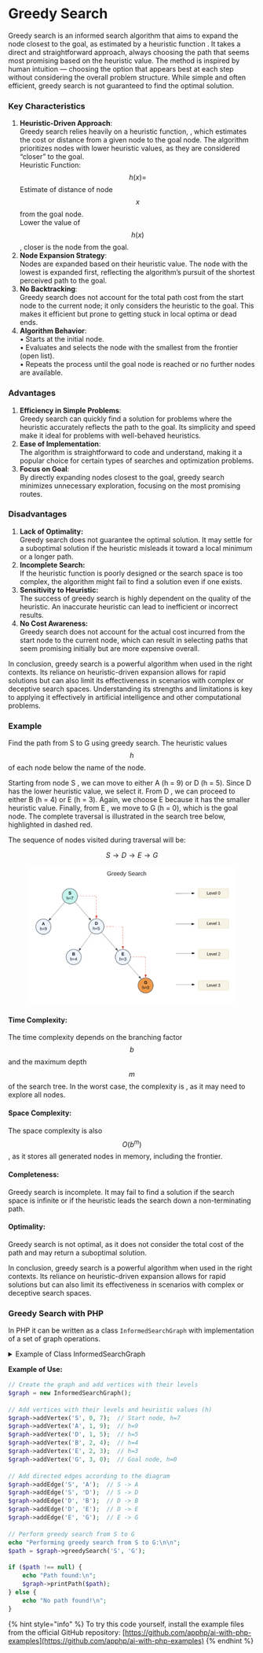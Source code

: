 # Greedy Search

Greedy search is an informed search algorithm that aims to expand the node closest to the goal, as estimated by a heuristic function . It takes a direct and straightforward approach, always choosing the path that seems most promising based on the heuristic value. The method is inspired by human intuition — choosing the option that appears best at each step without considering the overall problem structure. While simple and often efficient, greedy search is not guaranteed to find the optimal solution.

### Key Characteristics

1. **Heuristic-Driven Approach**:\
   Greedy search relies heavily on a heuristic function, , which estimates the cost or distance from a given node to the goal node. The algorithm prioritizes nodes with lower heuristic values, as they are considered “closer” to the goal.\
   Heuristic Function: $$h(x) =$$ Estimate of distance of node $$x$$ from the goal node.\
   Lower the value of $$h(x)$$, closer is the node from the goal.
2. **Node Expansion Strategy**:\
   Nodes are expanded based on their heuristic value. The node with the lowest is expanded first, reflecting the algorithm’s pursuit of the shortest perceived path to the goal.
3. **No Backtracking**:\
   Greedy search does not account for the total path cost from the start node to the current node; it only considers the heuristic to the goal. This makes it efficient but prone to getting stuck in local optima or dead ends.
4. **Algorithm Behavior**:\
   •  Starts at the initial node.\
   •  Evaluates and selects the node with the smallest from the frontier (open list).\
   • Repeats the process until the goal node is reached or no further nodes are available.

### Advantages

1. **Efficiency in Simple Problems**:\
   Greedy search can quickly find a solution for problems where the heuristic accurately reflects the path to the goal. Its simplicity and speed make it ideal for problems with well-behaved heuristics.
2. **Ease of Implementation**:\
   The algorithm is straightforward to code and understand, making it a popular choice for certain types of searches and optimization problems.
3. **Focus on Goal**:\
   By directly expanding nodes closest to the goal, greedy search minimizes unnecessary exploration, focusing on the most promising routes.

### Disadvantages

1. **Lack of Optimality:**\
   Greedy search does not guarantee the optimal solution. It may settle for a suboptimal solution if the heuristic misleads it toward a local minimum or a longer path.
2. **Incomplete Search:**\
   If the heuristic function is poorly designed or the search space is too complex, the algorithm might fail to find a solution even if one exists.
3. **Sensitivity to Heuristic:**\
   The success of greedy search is highly dependent on the quality of the heuristic. An inaccurate heuristic can lead to inefficient or incorrect results.
4. **No Cost Awareness:**\
   Greedy search does not account for the actual cost incurred from the start node to the current node, which can result in selecting paths that seem promising initially but are more expensive overall.

In conclusion, greedy search is a powerful algorithm when used in the right contexts. Its reliance on heuristic-driven expansion allows for rapid solutions but can also limit its effectiveness in scenarios with complex or deceptive search spaces. Understanding its strengths and limitations is key to applying it effectively in artificial intelligence and other computational problems.

### **Example**

Find the path from S to G using greedy search. The heuristic values $$h$$ of each node below the name of the node.

Starting from node S , we can move to either A (h = 9) or D (h = 5). Since D has the lower heuristic value, we select it. From D , we can proceed to either B (h = 4) or E (h = 3). Again, we choose E because it has the smaller heuristic value. Finally, from E , we move to G (h = 0), which is the goal node. The complete traversal is illustrated in the search tree below, highlighted in dashed red.

The sequence of nodes visited during traversal will be:&#x20;

$$S→D→E→G$$

<div align="left"><figure><img src="../../../../.gitbook/assets/image (37).png" alt="" width="563"><figcaption></figcaption></figure></div>

#### Time Complexity:

The time complexity depends on the branching factor $$b$$ and the maximum depth $$m$$ of the search tree. In the worst case, the complexity is , as it may need to explore all nodes.

#### Space Complexity:

The space complexity is also $$O(b^m)$$, as it stores all generated nodes in memory, including the frontier.

#### Completeness:

Greedy search is incomplete. It may fail to find a solution if the search space is infinite or if the heuristic leads the search down a non-terminating path.

#### Optimality:

Greedy search is not optimal, as it does not consider the total cost of the path and may return a suboptimal solution.

In conclusion, greedy search is a powerful algorithm when used in the right contexts. Its reliance on heuristic-driven expansion allows for rapid solutions but can also limit its effectiveness in scenarios with complex or deceptive search spaces.

### Greedy Search with PHP

In PHP  it can be written as a class `InformedSearchGraph` with implementation of a set of graph operations.

<details>

<summary>Example of Class InformedSearchGraph</summary>

```php
class InformedSearchGraph {
    private array $adjacencyList;
    private array $levels;
    private array $heuristics;

    public function __construct() {
        $this->adjacencyList = [];
        $this->levels = [];
        $this->heuristics = [];
    }

    public function addVertex(string $vertex, int $level = -1, float $heuristic = 0.0): void {
        if (!isset($this->adjacencyList[$vertex])) {
            $this->adjacencyList[$vertex] = [];
            $this->levels[$vertex] = $level;
            $this->heuristics[$vertex] = $heuristic;
        }
    }

    public function addEdge(string $from, string $to): void {
        if (!isset($this->adjacencyList[$from]) || !isset($this->adjacencyList[$to])) {
            throw new InvalidArgumentException("Both vertices must exist in the graph.");
        }

        if (!in_array($to, $this->adjacencyList[$from])) {
            $this->adjacencyList[$from][] = $to;
        }
    }

    public function printPath(array $path): void {
        foreach ($path as $node) {
            echo sprintf("Node: %s (Level %d, h=%d)\n",
                $node['vertex'],
                $node['level'],
                $node['heuristic']
            );
        }
    }

    public function printGraph(): void {
        foreach ($this->adjacencyList as $vertex => $neighbors) {
            echo sprintf("%s (Level %d, h=%d) -> %s\n",
                $vertex,
                $this->levels[$vertex],
                $this->heuristics[$vertex],
                implode(', ', $neighbors)
            );
        }
    }

    public function greedySearch(string $start, string $goal): ?array {
        if (!isset($this->adjacencyList[$start]) || !isset($this->adjacencyList[$goal])) {
            throw new InvalidArgumentException("Both start and goal vertices must exist in the graph.");
        }

        $path = [];
        $currentVertex = $start;

        // Keep going until we reach the goal
        while ($currentVertex !== $goal) {
            // Add current vertex to path
            $path[] = [
                'vertex' => $currentVertex,
                'level' => $this->levels[$currentVertex],
                'heuristic' => $this->heuristics[$currentVertex]
            ];

            // Get all neighbors of current vertex
            $neighbors = $this->adjacencyList[$currentVertex];

            if (empty($neighbors)) {
                return null; // Dead end
            }

            // Find neighbor with lowest heuristic value
            $bestNeighbor = null;
            $bestHeuristic = PHP_FLOAT_MAX;

            foreach ($neighbors as $neighbor) {
                $h = $this->heuristics[$neighbor];
                if ($h < $bestHeuristic) {
                    $bestHeuristic = $h;
                    $bestNeighbor = $neighbor;
                }
            }

            // If we can't find a better neighbor, we're stuck
            if ($bestNeighbor === null) {
                return null;
            }

            // Move to the best neighbor
            $currentVertex = $bestNeighbor;
        }

        // Add the goal vertex to complete the path
        $path[] = [
            'vertex' => $goal,
            'level' => $this->levels[$goal],
            'heuristic' => $this->heuristics[$goal]
        ];

        return $path;
    }
}
```

</details>

**Example of Use:**

```php
// Create the graph and add vertices with their levels
$graph = new InformedSearchGraph();

// Add vertices with their levels and heuristic values (h)
$graph->addVertex('S', 0, 7);  // Start node, h=7
$graph->addVertex('A', 1, 9);  // h=9
$graph->addVertex('D', 1, 5);  // h=5
$graph->addVertex('B', 2, 4);  // h=4
$graph->addVertex('E', 2, 3);  // h=3
$graph->addVertex('G', 3, 0);  // Goal node, h=0

// Add directed edges according to the diagram
$graph->addEdge('S', 'A');  // S -> A
$graph->addEdge('S', 'D');  // S -> D
$graph->addEdge('D', 'B');  // D -> B
$graph->addEdge('D', 'E');  // D -> E
$graph->addEdge('E', 'G');  // E -> G

// Perform greedy search from S to G
echo "Performing greedy search from S to G:\n\n";
$path = $graph->greedySearch('S', 'G');

if ($path !== null) {
    echo "Path found:\n";
    $graph->printPath($path);
} else {
    echo "No path found!\n";
}
```

{% hint style="info" %}
To try this code yourself, install the example files from the official GitHub repository: [https://github.com/apphp/ai-with-php-examples](https://github.com/apphp/ai-with-php-examples)
{% endhint %}
